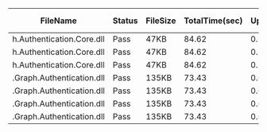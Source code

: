﻿ | FileName                  | Status | FileSize | TotalTime(sec) | Upload(sec) | Submit(sec) | SignWait(sec) | Retry Count | 
 |---------------------------|--------|----------|----------------|-------------|-------------|---------------|-------------|
 | h.Authentication.Core.dll | Pass   | 47KB     | 84.62          | 0.59        | 0.32        | 83.61         | 0           | 
 | h.Authentication.Core.dll | Pass   | 47KB     | 84.62          | 0.59        | 0.32        | 83.61         | 0           | 
 | h.Authentication.Core.dll | Pass   | 47KB     | 84.62          | 0.59        | 0.32        | 83.61         | 0           | 
 | .Graph.Authentication.dll | Pass   | 135KB    | 73.43          | 0.69        | 0.29        | 72.42         | 0           | 
 | .Graph.Authentication.dll | Pass   | 135KB    | 73.43          | 0.69        | 0.29        | 72.42         | 0           | 
 | .Graph.Authentication.dll | Pass   | 135KB    | 73.43          | 0.69        | 0.29        | 72.42         | 0           | 
 | .Graph.Authentication.dll | Pass   | 135KB    | 73.43          | 0.69        | 0.29        | 72.42         | 0           | 
